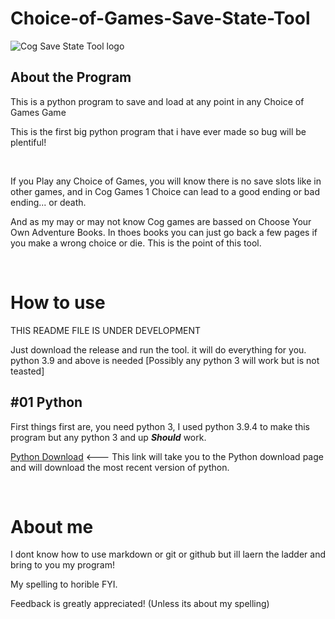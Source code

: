 # Choice-of-Games-Save-State-Tool

![Cog Save State Tool logo](https://i.imgur.com/3TJANMm.png)

## About the Program

This is a python program to save and load at any point in any Choice of Games Game

This is the first big python program that i have ever made so bug will be plentiful!  

&nbsp;

If you Play any Choice of Games, you will know there is no save slots like in other games, and in Cog Games 1 Choice can lead to a good ending or bad ending... or death.

And as my may or may not know Cog games are bassed on Choose Your Own Adventure Books. In thoes books you can just go back a few pages if you make a wrong choice or die.
This is the point of this tool.

&nbsp;

# How to use

THIS README FILE IS UNDER DEVELOPMENT

Just download the release and run the tool. it will do everything for you.
python 3.9 and above is needed [Possibly any python 3 will work but is not teasted]

## #01 Python

First things first are, you need python 3, I used python 3.9.4 to make this program but any python 3 and up **_Should_** work.

[Python Download](https://www.python.org/downloads/) <--- This link will take you to the Python download page and will download the most recent version of python.

&nbsp;

# About me

I dont know how to use markdown or git or github but ill laern the ladder and bring to you my program!

My spelling to horible FYI.

Feedback is greatly appreciated! (Unless its about my spelling)
